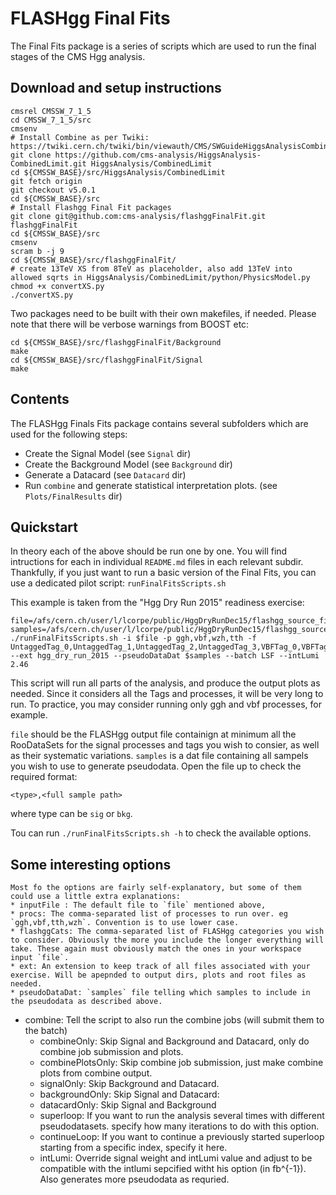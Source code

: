 # FLASHgg Final Fits
The Final Fits package is a series of scripts which are used to run the final stages of the CMS Hgg analysis. 
## Download and setup instructions

```
cmsrel CMSSW_7_1_5
cd CMSSW_7_1_5/src
cmsenv
# Install Combine as per Twiki: https://twiki.cern.ch/twiki/bin/viewauth/CMS/SWGuideHiggsAnalysisCombinedLimit#ROOT6_SLC6_release_CMSSW_7_1_X
git clone https://github.com/cms-analysis/HiggsAnalysis-CombinedLimit.git HiggsAnalysis/CombinedLimit
cd ${CMSSW_BASE}/src/HiggsAnalysis/CombinedLimit
git fetch origin
git checkout v5.0.1
cd ${CMSSW_BASE}/src
# Install Flashgg Final Fit packages
git clone git@github.com:cms-analysis/flashggFinalFit.git flashggFinalFit
cd ${CMSSW_BASE}/src
cmsenv
scram b -j 9
cd ${CMSSW_BASE}/src/flashggFinalFit/
# create 13TeV XS from 8TeV as placeholder, also add 13TeV into allowed sqrts in HiggsAnalysis/CombinedLimit/python/PhysicsModel.py
chmod +x convertXS.py
./convertXS.py 
```

Two packages need to be built with their own makefiles, if needed. Please note that there will be verbose warnings from BOOST etc:

```
cd ${CMSSW_BASE}/src/flashggFinalFit/Background
make
cd ${CMSSW_BASE}/src/flashggFinalFit/Signal
make
```

## Contents
The FLASHgg Finals Fits package contains several subfolders which are used for the following steps:

* Create the Signal Model (see `Signal` dir)
* Create the Background Model (see `Background` dir)
* Generate a Datacard (see `Datacard` dir)
* Run `combine` and generate statistical interpretation plots. (see `Plots/FinalResults` dir)


## Quickstart

In theory each of the above should be run one by one. You will find intructions for each in individual `README.md` files in each relevant subdir. Thankfully, if you just want to run a basic version of the Final Fits, you can use a dedicated pilot script: `runFinalFitsScripts.sh`

This example is taken from the "Hgg Dry Run 2015" readiness exercise:

```
file=/afs/cern.ch/user/l/lcorpe/public/HggDryRunDec15/flashgg_source_files/allsig.root
samples=/afs/cern.ch/user/l/lcorpe/public/HggDryRunDec15/flashgg_source_files/samples.txt
./runFinalFitsScripts.sh -i $file -p ggh,vbf,wzh,tth -f UntaggedTag_0,UntaggedTag_1,UntaggedTag_2,UntaggedTag_3,VBFTag_0,VBFTag_1 --ext hgg_dry_run_2015 --pseudoDataDat $samples --batch LSF --intLumi 2.46 
```

This script will run all parts of the analysis, and produce the output plots as needed. Since it considers all the Tags and processes, it will be very long to run. To practice, you may consider running only ggh and vbf processes, for example.

`file` should be the FLASHgg output file containign at minimum all the RooDataSets for the signal processes and tags you wish to consier, as well as their systematic variations.
`samples` is a dat file containing all sampels you wish to use to generate pseudodata. Open the file up to check the required format: 

```
<type>,<full sample path>
```

where type can be `sig` or `bkg`.

Tou can run `./runFinalFitsScripts.sh -h` to check the available options.

## Some interesting options

	Most fo the options are fairly self-explanatory, but some of them could use a little extra explanations:
	* inputFile : The default file to `file` mentioned above,
	* procs: The comma-separated list of processes to run over. eg `ggh,vbf,tth,wzh`. Convention is to use lower case.
	* flashggCats: The comma-separated list of FLASHgg categories you wish to consider. Obviously the more you include the longer everything will take. These again must obviously match the ones in your workspace input `file`.
	* ext: An extension to keep track of all files associated with your exercise. Will be apepnded to output dirs, plots and root files as needed.
	* pseudoDataDat: `samples` file telling which samples to include in the pseudodata as described above.
* combine: Tell the script to also run the combine jobs (will submit them to the batch)
	* combineOnly: Skip Signal and Background and Datacard, only do combine job submission and plots.
	* combinePlotsOnly: Skip combine job submission, just make combine plots from combine output.
	* signalOnly: Skip Background and Datacard. 
	* backgroundOnly: Skip Signal and Datacard:
	* datacardOnly: Skip Signal and Background
	* superloop: If you want to run the analysis several times with different pseudodatasets. specify how many iterations to do with this option. 
	* continueLoop: If you want to continue a previously started superloop starting from a specific index, specify it here.
	* intLumi: Override signal weight and intLumi value and adjust to be compatible with the intlumi sepcified witht his option (in fb^{-1}). Also generates more pseudodata as requried.


